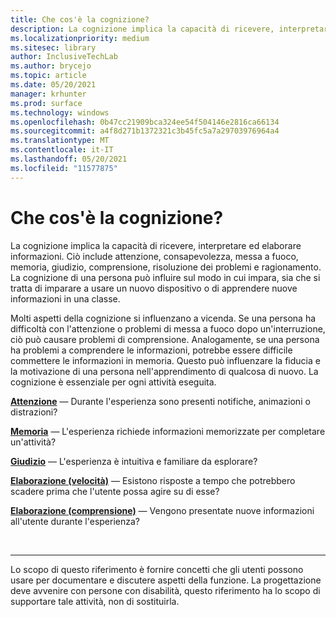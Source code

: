 ```yaml
---
title: Che cos'è la cognizione?
description: La cognizione implica la capacità di ricevere, interpretare ed elaborare informazioni.
ms.localizationpriority: medium
ms.sitesec: library
author: InclusiveTechLab
ms.author: brycejo
ms.topic: article
ms.date: 05/20/2021
manager: krhunter
ms.prod: surface
ms.technology: windows
ms.openlocfilehash: 0b47cc21909bca324ee54f504146e2816ca66134
ms.sourcegitcommit: a4f8d271b1372321c3b45fc5a7a29703976964a4
ms.translationtype: MT
ms.contentlocale: it-IT
ms.lasthandoff: 05/20/2021
ms.locfileid: "11577875"
---
```

# <a name="what-is-cognition"></a>Che cos'è la cognizione?

La cognizione implica la capacità di ricevere, interpretare ed elaborare informazioni. Ciò include attenzione, consapevolezza, messa a fuoco, memoria, giudizio, comprensione, risoluzione dei problemi e ragionamento. La cognizione di una persona può influire sul modo in cui impara, sia che si tratta di imparare a usare un nuovo dispositivo o di apprendere nuove informazioni in una classe.

Molti aspetti della cognizione si influenzano a vicenda. Se una persona ha difficoltà con l'attenzione o problemi di messa a fuoco dopo un'interruzione, ciò può causare problemi di comprensione. Analogamente, se una persona ha problemi a comprendere le informazioni, potrebbe essere difficile commettere le informazioni in memoria. Questo può influenzare la fiducia e la motivazione di una persona nell'apprendimento di qualcosa di nuovo. La cognizione è essenziale per ogni attività eseguita.

**[Attenzione](cognition-attention.md)** &mdash; Durante l'esperienza sono presenti notifiche, animazioni o distrazioni?

**[Memoria](cognition-memory.md)** &mdash; L'esperienza richiede informazioni memorizzate per completare un'attività?

**[Giudizio](cognition-judgment.md)** &mdash; L'esperienza è intuitiva e familiare da esplorare?

**[Elaborazione (velocità)](cognition-processing-speed.md)** &mdash; Esistono risposte a tempo che potrebbero scadere prima che l'utente possa agire su di esse?

**[Elaborazione (comprensione)](cognition-processing-comprehension.md)** &mdash; Vengono presentate nuove informazioni all'utente durante l'esperienza?


&nbsp;

[comment]: # (Piè di pagina)
___
Lo scopo di questo riferimento è fornire concetti che gli utenti possono usare per documentare e discutere aspetti della funzione. La progettazione deve avvenire con persone con disabilità, questo riferimento ha lo scopo di supportare tale attività, non di sostituirla. 
